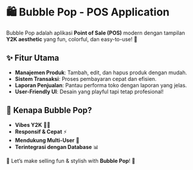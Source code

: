 # 🛍️ Bubble Pop - POS Application  

Bubble Pop adalah aplikasi **Point of Sale (POS)** modern dengan tampilan **Y2K aesthetic** yang fun, colorful, dan easy-to-use! 🚀  

## ✨ Fitur Utama  
- **Manajemen Produk**: Tambah, edit, dan hapus produk dengan mudah.  
- **Sistem Transaksi**: Proses pembayaran cepat dan efisien.  
- **Laporan Penjualan**: Pantau performa toko dengan laporan yang jelas.  
- **User-Friendly UI**: Desain yang playful tapi tetap profesional!  

## 🔮 Kenapa Bubble Pop?  
- **Vibes Y2K** 🌈✨  
- **Responsif & Cepat** ⚡  
- **Mendukung Multi-User** 👥  
- **Terintegrasi dengan Database** 📊  

💜 Let’s make selling fun & stylish with **Bubble Pop**! 💜

